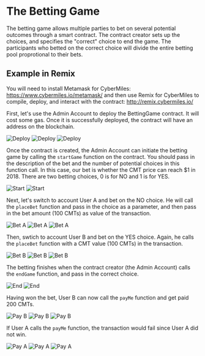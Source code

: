 # The Betting Game

The betting game allows multiple parties to bet on several potential outcomes through a smart contract. The contract creator
sets up the choices, and specifies the "correct" choice to end the game. The participants who betted on the correct choice
will divide the entire betting pool proprotional to their bets.

## Example in Remix

You will need to install Metamask for CyberMiles: https://www.cybermiles.io/metamask/ and then use Remix for CyberMiles to compile, deploy, and interact with the contract: http://remix.cybermiles.io/

First, let's use the Admin Account to deploy the BettingGame contract. It will cost some gas.
Once it is successfully deployed, the contract will have an address on the blockchain.

![Deploy](images/deploy01.png)
![Deploy](images/deploy02.png)
![Deploy](images/deploy03.png)

Once the contract is created, the Admin Account can initiate the betting game by calling the 
`startGame` function on the contract. You should pass in the description of the bet and
the number of potential choices in this function call. In this case, our bet is whether the
CMT price can reach $1 in 2018. There are two betting choices, 0 is for NO and 1 is for YES.

![Start](images/start01.png)
![Start](images/start02.png)

Next, let's switch to account User A and bet on the NO choice. He will call the `placeBet` function
and pass in the choice as a parameter, and then pass in the bet amount (100 CMTs) 
as value of the transaction.

![Bet A](images/betA01.png)
![Bet A](images/betA02.png)
![Bet A](images/betA03.png)

Then, swtich to account User B and bet on the YES choice. Again, he calls the `placeBet` function
with a CMT value (100 CMTs) in the transaction.

![Bet B](images/betB01.png)
![Bet B](images/betB02.png)
![Bet B](images/betB03.png)

The betting finishes when the contract creator (the Admin Account) calls the `endGame` function, and
pass in the correct choice.

![End](images/end01.png)
![End](images/end02.png)

Having won the bet, User B can now call the `payMe` function and get paid 200 CMTs.

![Pay B](images/payB01.png)
![Pay B](images/payB02.png)
![Pay B](images/payB03.png)

If User A calls the `payMe` function, the transaction would fail since User A did not win.

![Pay A](images/payA01.png)
![Pay A](images/payA02.png)
![Pay A](images/payA03.png)



